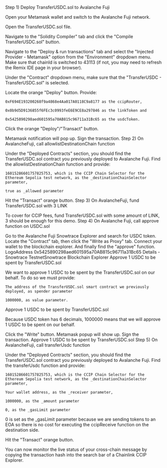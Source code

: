 Step 1) Deploy TransferUSDC.sol to Avalanche Fuji

Open your Metamask wallet and switch to the Avalanche Fuji network.

Open the TransferUSDC.sol file.

Navigate to the "Solidity Compiler" tab and click the "Compile TransferUSDC.sol" button.

Navigate to the "Deploy & run transactions" tab and select the "Injected Provider - Metamask" option from the "Environment" dropdown menu. Make sure that chainId is switched to 43113 (if not, you may need to refresh the Remix IDE page in your browser).

Under the "Contract" dropdown menu, make sure that the "TransferUSDC - TransferUSDC.sol" is selected.

Locate the orange "Deploy" button. Provide:

    0xF694E193200268f9a4868e4Aa017A0118C9a8177 as the ccipRouter,

    0x0b9d5D9136855f6FEc3c0993feE6E9CE8a297846 as the linkToken and

    0x5425890298aed601595a70AB815c96711a31Bc65 as the usdcToken.

Click the orange "Deploy"/"Transact" button.

Metamask notification will pop up. Sign the transaction.
Step 2) On AvalancheFuji, call allowlistDestinationChain function

Under the "Deployed Contracts" section, you should find the TransferUSDC.sol contract you previously deployed to Avalanche Fuji. Find the allowlistDestinationChain function and provide:

    16015286601757825753, which is the CCIP Chain Selector for the Ethereum Sepolia test network, as the _destinationChainSelector parameter,

    true as _allowed parameter

Hit the "Transact" orange button.
Step 3) On AvalancheFuji, fund TransferUSDC.sol with 3 LINK

To cover for CCIP fees, fund TransferUSDC.sol with some amount of LINK, 3 should be enough for this demo.
Step 4) On Avalanche Fuji, call approve function on USDC.sol

Go to the Avalanche Fuji Snowtrace Explorer and search for USDC token. Locate the "Contract" tab, then click the "Write as Proxy" tab. Connect your wallet to the blockchain explorer. And finally find the "approve" function.
LogoAddress 0x5425890298aed601595a70AB815c96711a31Bc65 Details - Snowtrace TestnetSnowtrace Blockchain Explorer
Approve 1 USDC to be spent by TransferUSDC.sol

We want to approve 1 USDC to be spent by the TransferUSDC.sol on our behalf. To do so we must provide:

    The address of the TransferUSDC.sol smart contract we previously deployed, as spender parameter

    1000000, as value parameter.

Approve 1 USDC to be spent by TransferUSDC.sol

Because USDC token has 6 decimals, 1000000 means that we will approve 1 USDC to be spent on our behalf.

Click the "Write" button. Metamask popup will show up. Sign the transaction.
Approve 1 USDC to be spent by TransferUSDC.sol
Step 5) On AvalancheFuji, call transferUsdc function

Under the "Deployed Contracts" section, you should find the TransferUSDC.sol contract you previously deployed to Avalanche Fuji. Find the transferUsdc function and provide:

    16015286601757825753, which is the CCIP Chain Selector for the Ethereum Sepolia test network, as the _destinationChainSelector parameter,

    Your wallet address, as the _receiver parameter,

    1000000, as the _amount parameter

    0, as the _gasLimit parameter

0 is set as the _gasLimit parameter because we are sending tokens to an EOA so there is no cost for executing the ccipReceive function on the destination side.

Hit the "Transact" orange button.

You can now monitor the live status of your cross-chain message by copying the transaction hash into the search bar of a Chainlink CCIP Explorer.